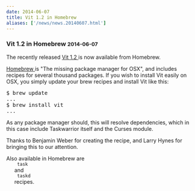 ```yaml
---
date: 2014-06-07
title: Vit 1.2 in Homebrew
aliases: ['/news/news.20140607.html']
---
```

<div class="col-md-8 main">
 <div class="row">
  <h3>
   Vit 1.2 in Homebrew
   <small>
    2014-06-07
   </small>
  </h3>
  <p>
   The recently released
   <a href="/news/news.20140406.html">
    Vit 1.2
   </a>
   is now available from Homebrew.
  </p>
  <p>
   <a href="http://brew.sh/">
    Homebrew
   </a>
   is "The missing package manager for OSX", and includes recipes for
            several thousand packages. If you wish to install Vit easily on OSX,
            you simply update your brew recipes and install Vit like this:
  </p>
  <pre>$ brew update
...
$ brew install vit
...</pre>
  <p>
   As any package manager should, this will resolve dependencies, which
            in this case include Taskwarrior itself and the Curses module.
  </p>
  <p>
   Thanks to Benjamin Weber for creating the recipe, and Larry Hynes
            for bringing this to our attention.
  </p>
  <p>
   Also available in Homebrew are
   <code>
    task
   </code>
   and
   <code>
    taskd
   </code>
   recipes.
  </p>
 </div>
</div>

